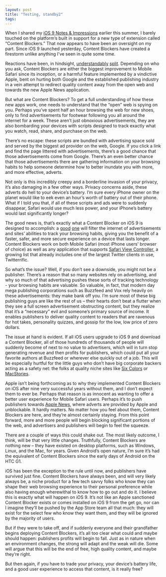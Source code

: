 ```yaml
---
layout: post
title: "Testing, standby2"
tags:
---
```

When I shared my [iOS 9 Notes & Impressions](http://dotunderscore.net/2015/07/03/ios-9-notes-and-impressions/) earlier this summer, I barely touched on the platform’s built in support for a new type of extension called “Content Blockers.” That now appears to have been an oversight on my part. Since iOS 9 launched yesterday, Content Blockers have created a firestorm unlike anything I’ve seen in quite some time.

Reactions have been, in hindsight, [understandably](https://twitter.com/reckless/status/644176069881409537) [split](http://www.theverge.com/2015/9/17/9338963/welcome-to-hell-apple-vs-google-vs-facebook-and-the-slow-death-of-the-web). Depending on who you ask, Content Blockers are either the biggest improvement to Mobile Safari since its inception, or a harmful feature implemented by a vindictive Apple, bent on hurting both Google and the established publishing industry in a vein attempt to redirect quality content away from the open web and towards the new Apple News application.

But what are Content Blockers? To get a full understanding of how these new apps work, one needs to understand that the “open” web is spying on you. Perhaps you’ve spent half an hour browsing the web for new shoes, only to find advertisements for footwear following you all around the internet for a week. These aren’t just obnoxious advertisements, they are also bombarding your devices with scripts designed to track exactly what you watch, read, share, and purchase on the web. 

There’s no escape: these scripts are bundled with advertising space sold and served by the biggest ad provider on the web, Google. If you click a link and find the page littered with advertisements, there’s a good chance that those advertisements come from Google. There’s an even better chance that those advertisements there are gathering information on your browsing habits to help someone determine how to better inundate you with more, and more effective, adverts.

Not only is this incredibly creepy and a borderline invasion of your privacy, it’s also damaging in a few other ways. Privacy concerns aside, these adverts do hell to your device’s battery. I’m sure every iPhone owner on the planet would like to eek even an hour’s worth of battery out of their phone. What if I told you that, if all of these scripts and ads were to suddenly disappear, Safari would use much less power, and your iPhone’s battery would last significantly longer?

The good news is, that’s exactly what a Content Blocker on iOS 9 is designed to accomplish: a [good](http://crystalapp.co) [one](http://www.marco.org/2015/09/16/peace-content-blocker) will filter the internet of advertisements and sites’ abilities to track your browsing habits, giving you the benefit of a faster, safer, and more secure experience on a device that lasts longer. Content Blockers work on both Mobile Safari (most iPhone users’ browser of choice) as well as any application that supports [Safari View Controller](http://www.imore.com/safari-view-controller-will-bring-persistent-logins-web-view-ios-apps), a growing list that already includes one of the largest Twitter clients in use, Twitterrific.

So what’s the issue? Well, if you don’t see a downside, you might not be a publisher. There’s a reason that so many websites rely on advertising, and why so much of that advertising pushes these sorts of tracking technology - your browsing habits are valuable. So valuable, in fact, that modern day mega publishing corporations such as Buzzfeed and Vox rely heavily on these advertisements: they make bank off you. I’m sure most of these big publishing guys are like the rest of us – their hearts don’t beat a flutter when they see a full screen advertisement obstructing content, but they realize that it’s a “necessary” evil and someone’s primary source of income. It enables publishers to deliver quality content to readers that are ravenous for hot takes, personality quizzes, and gossip for the low, low price of zero dollars.

The issue at hand is evident. If all iOS users upgrade to iOS 9 and download a Content Blocker, all of those hundreds of thousands of people will suddenly become of next to no value to advertisers, which will in turn stop generating revenue and then profits for publishers, which could put all your favorite authors at Buzzfeed or wherever else quickly out of a job. This will be especially hurtful for the little guys who don’t have big corporate backers acting as a safety net: the folks at quality niche sites like [Six Colors](http://sixcolors.com) or [MacStories](https://www.macstories.net).

Apple isn’t being forthcoming as to why they implemented Content Blockers on iOS after nine very successful years without them, and I don’t expect them to ever be. Perhaps that reason is as innocent as wanting to offer a better user experience for Mobile Safari users. Perhaps it’s to push publishers towards [Apple News](https://www.google.com/url?sa=t&rct=j&q=&esrc=s&source=web&cd=12&cad=rja&uact=8&ved=0CF0QFjALahUKEwi-rvnuhf_HAhUBaz4KHRE5ALQ&url=http%3A%2F%2Fwww.wired.com%2F2015%2F09%2Fapple-taunting-publishers-ad-blocking-apple-news%2F&usg=AFQjCNEIFnybpkqRw0egMzV7PGu_oT-mUA&sig2=nAn3YI46UG5gZeAW0A8TpQ&bvm=bv.102829193,d.cWw), where adverts are provided by Apple and unblockable. It hardly matters. No matter how you feel about them, Content Blockers are here, and they’re almost certainly staying. From this point forward, more and more people will begin blocking significant portions of the web, and advertisers and publishers will begin to feel the squeeze.

There are a couple of ways this could shake out. The most likely outcome, I think, will be that very little changes. Truthfully, Content Blockers are nothing new – they have existed on desktop platforms, such as Windows, Linux, and the Mac, for years. Given Android’s open nature, I’m sure it’s had the equivalent of Content Blockers since the early days of Android on the HTC G1.

iOS has been the exception to the rule until now, and publishers have survived just fine. Content Blockers have always been, and will very likely always be, a niche product for a few tech savvy folks who know they can shape their web browsing experience to their personal preference while also having enough wherewithal to know how to go out and do it. I believe this is exactly what will happen on iOS 9. It’s not like an Apple sanctioned Content Blocker exists or comes installed on iOS 9 from the get go, nor can I imagine they’ll be pushed by the App Store team all that much: they will exist for the select few who know they want them, and they will be ignored by the majority of users.

But if they were to take off, and if suddenly everyone and their grandfather begins deploying Content Blockers, it’s all too clear what could and maybe should happen: publishers profits will begin to fall. Just as in nature when an environment changes, the strong will adapt and the weak will die. Some will argue that this will be the end of free, high quality content, and maybe they’re right.

But then again, if you have to trade your privacy, your device’s battery life, and a good user experience to access that content, is it really free? 